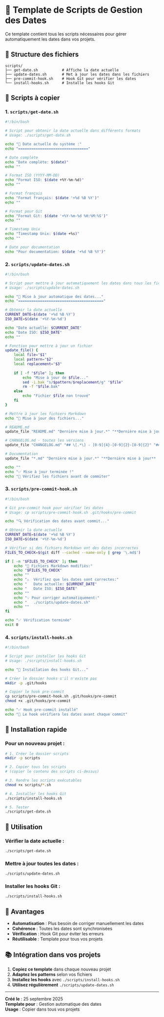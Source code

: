 # 📅 Template de Scripts de Gestion des Dates

Ce template contient tous les scripts nécessaires pour gérer automatiquement les dates dans vos projets.

## 📁 Structure des fichiers

```
scripts/
├── get-date.sh           # Affiche la date actuelle
├── update-dates.sh       # Met à jour les dates dans les fichiers
├── pre-commit-hook.sh    # Hook Git pour vérifier les dates
└── install-hooks.sh      # Installe les hooks Git
```

## 🔧 Scripts à copier

### 1. `scripts/get-date.sh`
```bash
#!/bin/bash

# Script pour obtenir la date actuelle dans différents formats
# Usage: ./scripts/get-date.sh

echo "📅 Date actuelle du système :"
echo "================================"

# Date complète
echo "Date complète: $(date)"
echo ""

# Format ISO (YYYY-MM-DD)
echo "Format ISO: $(date +%Y-%m-%d)"
echo ""

# Format français
echo "Format français: $(date '+%d %B %Y')"
echo ""

# Format pour Git
echo "Format Git: $(date '+%Y-%m-%d %H:%M:%S')"
echo ""

# Timestamp Unix
echo "Timestamp Unix: $(date +%s)"
echo ""

# Date pour documentation
echo "Pour documentation: $(date '+%d %B %Y')"
```

### 2. `scripts/update-dates.sh`
```bash
#!/bin/bash

# Script pour mettre à jour automatiquement les dates dans tous les fichiers Markdown
# Usage: ./scripts/update-dates.sh

echo "📅 Mise à jour automatique des dates..."
echo "======================================="

# Obtenir la date actuelle
CURRENT_DATE=$(date '+%d %B %Y')
ISO_DATE=$(date '+%Y-%m-%d')

echo "Date actuelle: $CURRENT_DATE"
echo "Date ISO: $ISO_DATE"
echo ""

# Fonction pour mettre à jour un fichier
update_file() {
    local file="$1"
    local pattern="$2"
    local replacement="$3"
    
    if [ -f "$file" ]; then
        echo "Mise à jour de $file..."
        sed -i.bak "s/$pattern/$replacement/g" "$file"
        rm -f "$file.bak"
    else
        echo "Fichier $file non trouvé"
    fi
}

# Mettre à jour les fichiers Markdown
echo "🔄 Mise à jour des fichiers..."

# README.md
update_file "README.md" "Dernière mise à jour.*" "**Dernière mise à jour** : $CURRENT_DATE"

# CHANGELOG.md - toutes les versions
update_file "CHANGELOG.md" "## \[.*\] - [0-9]{4}-[0-9]{2}-[0-9]{2}" "## [1.0.0] - $ISO_DATE"

# Documentation
update_file "*.md" "Dernière mise à jour.*" "**Dernière mise à jour** : $CURRENT_DATE"

echo ""
echo "✅ Mise à jour terminée !"
echo "📝 Vérifiez les fichiers avant de commiter"
```

### 3. `scripts/pre-commit-hook.sh`
```bash
#!/bin/bash

# Git pre-commit hook pour vérifier les dates
# Usage: cp scripts/pre-commit-hook.sh .git/hooks/pre-commit

echo "🔍 Vérification des dates avant commit..."

# Obtenir la date actuelle
CURRENT_DATE=$(date '+%d %B %Y')
ISO_DATE=$(date '+%Y-%m-%d')

# Vérifier si des fichiers Markdown ont des dates incorrectes
FILES_TO_CHECK=$(git diff --cached --name-only | grep '\.md$')

if [ -n "$FILES_TO_CHECK" ]; then
    echo "📝 Fichiers Markdown modifiés:"
    echo "$FILES_TO_CHECK"
    echo ""
    echo "⚠️  Vérifiez que les dates sont correctes:"
    echo "   Date actuelle: $CURRENT_DATE"
    echo "   Date ISO: $ISO_DATE"
    echo ""
    echo "💡 Pour corriger automatiquement:"
    echo "   ./scripts/update-dates.sh"
    echo ""
fi

echo "✅ Vérification terminée"
exit 0
```

### 4. `scripts/install-hooks.sh`
```bash
#!/bin/bash

# Script pour installer les hooks Git
# Usage: ./scripts/install-hooks.sh

echo "🔧 Installation des hooks Git..."

# Créer le dossier hooks s'il n'existe pas
mkdir -p .git/hooks

# Copier le hook pre-commit
cp scripts/pre-commit-hook.sh .git/hooks/pre-commit
chmod +x .git/hooks/pre-commit

echo "✅ Hook pre-commit installé"
echo "📝 Le hook vérifiera les dates avant chaque commit"
```

## 🚀 Installation rapide

### Pour un nouveau projet :

```bash
# 1. Créer le dossier scripts
mkdir -p scripts

# 2. Copier tous les scripts
# (copier le contenu des scripts ci-dessus)

# 3. Rendre les scripts exécutables
chmod +x scripts/*.sh

# 4. Installer les hooks Git
./scripts/install-hooks.sh

# 5. Tester
./scripts/get-date.sh
```

## 📝 Utilisation

### Vérifier la date actuelle :
```bash
./scripts/get-date.sh
```

### Mettre à jour toutes les dates :
```bash
./scripts/update-dates.sh
```

### Installer les hooks Git :
```bash
./scripts/install-hooks.sh
```

## 🎯 Avantages

- **Automatisation** : Plus besoin de corriger manuellement les dates
- **Cohérence** : Toutes les dates sont synchronisées
- **Vérification** : Hook Git pour éviter les erreurs
- **Réutilisable** : Template pour tous vos projets

## 📚 Intégration dans vos projets

1. **Copiez ce template** dans chaque nouveau projet
2. **Adaptez les patterns** selon vos fichiers
3. **Installez les hooks** avec `./scripts/install-hooks.sh`
4. **Utilisez régulièrement** `./scripts/update-dates.sh`

---

**Créé le** : 25 septembre 2025  
**Template pour** : Gestion automatique des dates  
**Usage** : Copier dans tous vos projets

